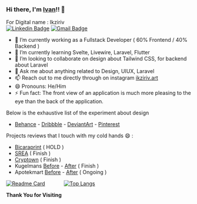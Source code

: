### Hi there, I'm [Ivan](https://www.ikziriv.com)!! 👋
For Digital name : Ikziriv <br>
[![Linkedin Badge](https://img.shields.io/badge/-Ikziriv-blue?style=flat-square&logo=Linkedin&logoColor=white&link=https://www.linkedin.com/in/ikziriv/)](https://www.linkedin.com/in/ikziriv/) [![Gmail Badge](https://img.shields.io/badge/-ikziriv.art@gmail.com-c14438?style=flat-square&logo=Gmail&logoColor=white&link=mailto:ikziriv.art@gmail.com)](mailto:ikziriv.art@gmail.com)

- 🔭 I’m currently working as a Fullstack Developer ( 60% Frontend / 40% Backend )
- 🌱 I’m currently learning Svelte, Livewire, Laravel, Flutter
- 👯 I’m looking to collaborate on design about Tailwind CSS, for backend about Laravel
- 💬 Ask me about anything related to Design, UIUX, Laravel
- 📫 Reach out to me directly through on instagram [ikziriv.art](https://www.instagram.com/ikziriv.art)
- 😄 Pronouns: He/Him
- ⚡ Fun fact: The front view of an application is much more pleasing to the eye than the back of the application.

Below is the exhaustive list of the experiment about design
- [Behance](https://www.behance.net/ikziriv) - [Dribbble](https://dribbble.com/Ikziriv) - [DeviantArt](https://www.deviantart.com/ikzirivart) - [Pinterest](https://www.pinterest.com/Ikziriv/)

Projects reviews that I touch with my cold hands 😄 :
- [Bicaraprint](http://phplaravel-478346-1675448.cloudwaysapps.com/) ( HOLD )
- [SREA](http://phplaravel-478346-1761094.cloudwaysapps.com/) ( Finish )
- [Cryptown](http://phplaravel-478346-1761820.cloudwaysapps.com/) ( Finish )
- Kugelmans [Before](https://www.kugelmans.com/) - [After](http://phplaravel-478346-1938053.cloudwaysapps.com/) ( Finish )
- Apotekmart [Before](http://www.apotekmart.com/) - [After](http://phplaravel-478346-1938053.cloudwaysapps.com/) ( Ongoing )

[![Readme Card](https://github-readme-stats.vercel.app/api/pin/?username=Ikziriv&repo=sanco-app)](https://github.com/Ikziriv/sanco-app)
&nbsp; &nbsp; &nbsp; &nbsp; &nbsp; &nbsp; [![Top Langs](https://github-readme-stats.vercel.app/api/top-langs/?username=Ikziriv&hide=html,css,php,blade&langs_count=4&layout=compact&theme=graywhite&bg_color=#161b22,#0c0f13)](https://github.com/Ikziriv)


<b>Thank You for Visiting</b>

<!--
**Ikziriv/ikziriv** is a ✨ _special_ ✨ repository because its `README.md` (this file) appears on your GitHub profile.
Here are some ideas to get you started:
- 🤔 I’m looking for help with building an frontend using Tailwind CSS
-->
